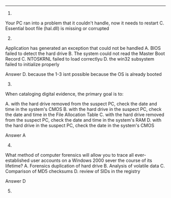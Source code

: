 
- --
1.
Your PC ran into a problem that it couldn't handle, now it needs to restart
C. Essential boot file (hal.dll) is missing or corrupted

2.
Application has generated an exception that could not be handled
A. BIOS failed to detect the hard drive
B. The system could not read the Master Boot Record
C. NTOSKRNL failed to load correctlyu
D. the win32 subsystem failed to initialize properly

Answer D. because the 1-3 isnt possible because the OS is already booted

3.
When cataloging digital evidence, the primary goal is to:

A. with the hard drive removed from the suspect PC, check the date and time in the system's CMOS
B. with the hard drive in the suspect PC, check the date and time in the File Allocation Table
C. with the hard drive removed from the suspect PC, check the date and time in the system's RAM
D. with the hard drive in the suspect PC, check the date in the system's CMOS

Answer A

 4.
What method of computer forensics will allow you to trace all ever-established user accounts on a Windows 2000 sever the course of its lifetime?
A. Forensics duplication of hard drive
B. Analysis of volatile data
C. Comparison of MD5 checksums
D. review of SIDs in the registry

Answer D

5.
